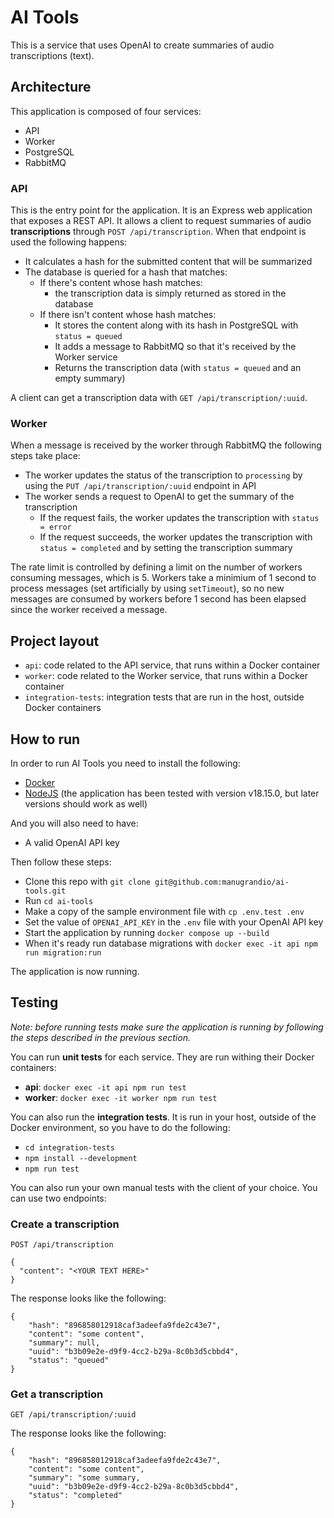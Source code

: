 # AI Tools

This is a service that uses OpenAI to create summaries of audio transcriptions (text).

## Architecture

This application is composed of four services:

- API
- Worker
- PostgreSQL
- RabbitMQ

### API

This is the entry point for the application.
It is an Express web application that exposes a REST API.
It allows a client to request summaries of audio **transcriptions** through `POST /api/transcription`.
When that endpoint is used the following happens:

- It calculates a hash for the submitted content that will be summarized
- The database is queried for a hash that matches:
  - If there's content whose hash matches:
    - the transcription data is simply returned as stored in the database
  - If there isn't content whose hash matches:
    - It stores the content along with its hash in PostgreSQL with `status = queued`
    - It adds a message to RabbitMQ so that it's received by the Worker service
    - Returns the transcription data (with `status = queued` and an empty summary)

A client can get a transcription data with `GET /api/transcription/:uuid`.

### Worker

When a message is received by the worker through RabbitMQ the following steps take place:

- The worker updates the status of the transcription to `processing` by using the `PUT /api/transcription/:uuid` endpoint in API
- The worker sends a request to OpenAI to get the summary of the transcription
  - If the request fails, the worker updates the transcription with `status = error`
  - If the request succeeds, the worker updates the transcription with `status = completed` and by setting the transcription summary

The rate limit is controlled by defining a limit on the number of workers consuming messages, which is 5.
Workers take a minimium of 1 second to process messages (set artificially by using `setTimeout`), so no new messages are consumed by workers before 1 second has been elapsed since the worker received a message.

## Project layout

- `api`: code related to the API service, that runs within a Docker container
- `worker`: code related to the Worker service, that runs within a Docker container
- `integration-tests`: integration tests that are run in the host, outside Docker containers

## How to run

In order to run AI Tools you need to install the following:

- [Docker](https://www.docker.com/)
- [NodeJS](https://nodejs.org/en) (the application has been tested with version v18.15.0, but later versions should work as well)

And you will also need to have:

- A valid OpenAI API key

Then follow these steps:

- Clone this repo with `git clone git@github.com:manugrandio/ai-tools.git`
- Run `cd ai-tools`
- Make a copy of the sample environment file with `cp .env.test .env`
- Set the value of `OPENAI_API_KEY` in the `.env` file with your OpenAI API key
- Start the application by running `docker compose up --build`
- When it's ready run database migrations with `docker exec -it api npm run migration:run`

The application is now running.

## Testing

*Note: before running tests make sure the application is running by following the steps described in the previous section.*

You can run **unit tests** for each service.
They are run withing their Docker containers:

- **api**: `docker exec -it api npm run test`
- **worker**: `docker exec -it worker npm run test`

You can also run the **integration tests**.
It is run in your host, outside of the Docker environment, so you have to do the following:

- `cd integration-tests`
- `npm install --development`
- `npm run test`

You can also run your own manual tests with the client of your choice.
You can use two endpoints:

### Create a transcription

```
POST /api/transcription

{
  "content": "<YOUR TEXT HERE>"
}
```

The response looks like the following:

```
{
    "hash": "896858012918caf3adeefa9fde2c43e7",
    "content": "some content",
    "summary": null,
    "uuid": "b3b09e2e-d9f9-4cc2-b29a-8c0b3d5cbbd4",
    "status": "queued"
}
```

### Get a transcription

```
GET /api/transcription/:uuid
```

The response looks like the following:

```
{
    "hash": "896858012918caf3adeefa9fde2c43e7",
    "content": "some content",
    "summary": "some summary,
    "uuid": "b3b09e2e-d9f9-4cc2-b29a-8c0b3d5cbbd4",
    "status": "completed"
}
```